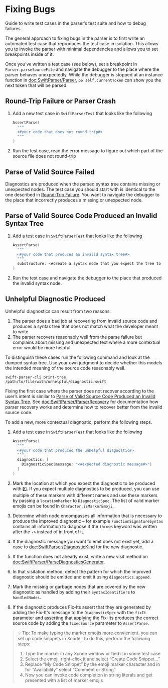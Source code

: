# Fixing Bugs

Guide to write test cases in the parser’s test suite and how to debug failures.

The general approach to fixing bugs in the parser is to first write an automated test case that reproduces the test case in isolation. This allows you to invoke the parser with minimal dependencies and allows you to set breakpoints inside of it. 

Once you’ve written a test case (see below), set a breakpoint in `Parser.parseSourceFile` and navigate the debugger to the place where the parser behaves unexpectedly. While the debugger is stopped at an instance function in <doc:SwiftParser/Parser>, `po self.currentToken` can show you the next token that will be parsed.

## Round-Trip Failure or Parser Crash

1. Add a new test case in `SwiftParserTest` that looks like the following
    ```swift
    AssertParse(
      """
      <#your code that does not round trip#>
      """
    )
    ```
2. Run the test case, read the error message to figure out which part of the source file does not round-trip


## Parse of Valid Source Failed

Diagnostics are produced when the parsed syntax tree contains missing or unexpected nodes. The test case you should start with is identical to the one described in [Round-Trip Failure](#Round-Trip-Failure-or-Parser-Crash). You want to navigate the debugger to the place that incorrectly produces a missing or unexpected node.

## Parse of Valid Source Code Produced an Invalid Syntax Tree

1. Add a test case in `SwiftParserTest` that looks like the following
    ```swift
    AssertParse(
      """
      <#your code that produces an invalid syntax tree#> 
      """,
      substructure: <#create a syntax node that you expect the tree to have#>
    )
    ```
2. Run the test case and navigate the debugger to the place that produced the invalid syntax node. 

## Unhelpful Diagnostic Produced

Unhelpful diagnostics can result from two reasons:
1. The parser does a bad job at recovering from invalid source code and produces a syntax tree that does not match what the developer meant to write
2. The parser recovers reasonably well from the parse failure but complains about missing and unexpected text where a more contextual error would be more helpful.

To distinguish these cases run the following command and look at the dumped syntax tree. Use your own judgment to decide whether this models the intended meaning of the source code reasonably well.
```
swift-parser-cli print-tree /path/to/file/with/unhelpful/diagnostic.swift
``` 

Fixing the first case where the parser does not recover according to the user’s intent is similar to [Parse of Valid Source Code Produced an Invalid Syntax Tree](#Parse-of-Valid-Source-Code-Produced-an-Invalid-Syntax-Tree). See <doc:SwiftParser/ParserRecovery> for documentation how parser recovery works and determine how to recover better from the invalid source code.

To add a new, more contextual diagnostic, perform the following steps.

1. Add a test case in `SwiftParserTest` that looks like the following
    
    ```swift
    AssertParse(
      """
      <#your code that produced the unhelpful diagnostic#>
      """,
      diagnostics: [
        DiagnosticSpec(message: "<#expected diagnostic message#>")
      ]
    )
    ```
2. Mark the location at which you expect the diagnostic to be produced with `1️⃣`. If you expect multiple diagnostics to be produced, you can use multiple of these markers with different names and use these markers by passing a `locationMarker` to `DiagnosticSpec`. The list of valid marker emojis can be found in `Character.isMarkerEmoji`.
3. Determine which node encompasses all information that is necessary to produce the improved diagnostic – for example `FunctionSignatureSyntax` contains all information to diagnose if the `throws` keyword was written after the `->` instead of in front of it.
4. If the diagnostic message you want to emit does not exist yet, add a case to <doc:SwiftParser/DiagnosticKind> for the new diagnostic.
5. If the function does not already exist, write a new visit method on <doc:SwiftParser/ParseDiagnosticsGenerator>.
6. In that visitation method, detect the pattern for which the improved diagnostic should be emitted and emit it using `diagnostics.append`.
7. Mark the missing or garbage nodes that are covered by the new diagnostic as handled by adding their `SyntaxIdentifier`s to `handledNodes`.
8. If the diagnostic produces Fix-Its assert that they are generated by adding the Fix-It's message to the `DiagnosticSpec` with the `fixIt` parameter and asserting that applying the Fix-Its produces the correct source code by adding the `fixedSource` parameter to `AssertParse`.

> 💡 Tip: To make typing the marker emojis more convienient. you can set up code snippets in Xcode. To do this, perform the following steps:
> 1. Type the marker in any Xcode window or find it in some test case
> 2. Select the emoji, right-click it and select “Create Code Snippet…”
> 3. Replace “My Code Snippet” by the emoji marker character and in for “Availability” select “Comment or String”
> 4. Now you can invoke code completion in string literals and get presented with a list of marker emojis
